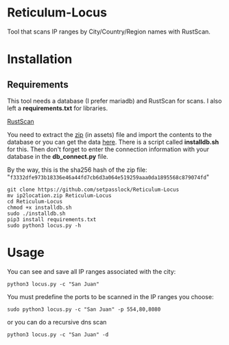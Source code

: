 # Reticulum-Locus
Tool that scans IP ranges by City/Country/Region names with RustScan.


# Installation
## Requirements
This tool needs a database (I prefer mariadb) and RustScan for scans. I also left a **requirements.txt** for libraries.

[RustScan](https://github.com/RustScan/RustScan/releases/download/2.0.1/rustscan_2.0.1_amd64.deb)

You need to extract the [zip](https://github.com/setpasslock/Reticulum-Locus/releases) (in assets) file and import the contents to the database or you can get the data [here](https://www.ip2location.com/database/ip2location). There is a script called **installdb.sh** for this.
Then don't forget to enter the connection information with your database in the **db_connect.py** file. 

By the way, this is the sha256 hash of the zip file: 
"`
f3332dfe973b18336e46a44fd7cb6d3a064e519259aaa0da1895568c879074fd
`"




	git clone https://github.com/setpasslock/Reticulum-Locus
    mv ip2location.zip Reticulum-Locus
    cd Reticulum-Locus
    chmod +x installdb.sh
    sudo ./installdb.sh
    pip3 install requirements.txt
    sudo python3 locus.py -h


# Usage
You can see and save all IP ranges associated with the city: 

    python3 locus.py -c "San Juan"

You must predefine the ports to be scanned in the IP ranges you choose:
    
    sudo python3 locus.py -c "San Juan" -p 554,80,8080

or you can do a recursive dns scan
    
    python3 locus.py -c "San Juan" -d
